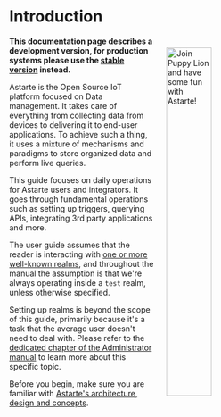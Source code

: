 # Introduction

<img align="right" src="assets/mascot_developer.svg" style="border:20px solid transparent" alt="Join Puppy Lion and have some fun with Astarte!" width="40%" />

**This documentation page describes a development version, for production systems please use the [stable version](https://docs.astarte-platform.org/latest) instead.**

Astarte is the Open Source IoT platform focused on Data management. It takes care of everything from collecting data from devices to delivering it to end-user applications. To achieve such a thing, it uses a mixture of mechanisms and paradigms to store organized data and perform live queries.

This guide focuses on daily operations for Astarte users and integrators. It goes through fundamental operations such as setting up triggers, querying APIs, integrating 3rd party applications and more.

The user guide assumes that the reader is interacting with [one or more well-known realms](010-design_principles.html#realms-and-multitenancy), and throughout the manual the assumption is that we're always operating inside a `test` realm, unless otherwise specified.

Setting up realms is beyond the scope of this guide, primarily because it's a task that the average user doesn't need to deal with. Please refer to the [dedicated chapter of the Administrator manual](070-manage_realms.html) to learn more about this specific topic.

Before you begin, make sure you are familiar with [Astarte's architecture, design and concepts](001-intro_architecture.html).
